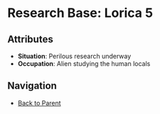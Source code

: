# Research Base: Lorica 5

## Attributes
- **Situation**: Perilous research underway
- **Occupation**: Alien studying the human locals


## Navigation
- [Back to Parent](../)

